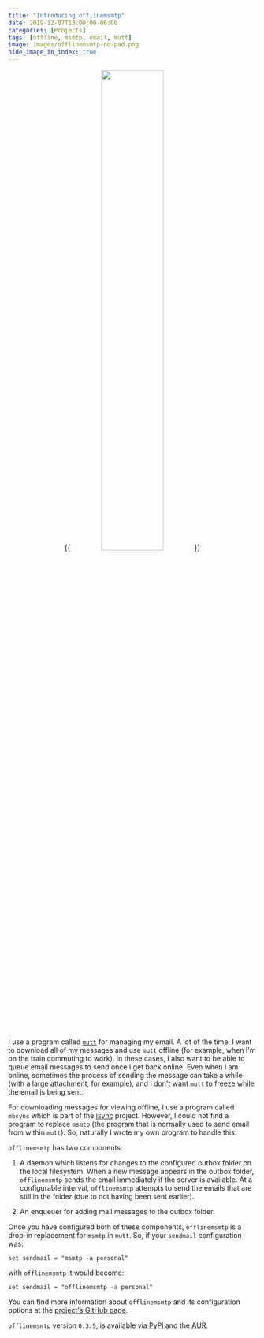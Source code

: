 ```yaml
---
title: "Introducing offlinemsmtp"
date: 2019-12-07T13:00:00-06:00
categories: [Projects]
tags: [offline, msmtp, email, mutt]
image: images/offlinemsmtp-no-pad.png
hide_image_in_index: true
---
```


<center>
{{<image src="images/offlinemsmtp-no-pad.png" link="https://github.com/sumnerevans/offlinemsmtp" width="50%">}}
</center>

I use a program called [`mutt`](http://www.mutt.org/) for managing my email. A
lot of the time, I want to download all of my messages and use `mutt` offline
(for example, when I'm on the train commuting to work). In these cases, I also
want to be able to queue email messages to send once I get back online. Even
when I am online, sometimes the process of sending the message can take a while
(with a large attachment, for example), and I don't want `mutt` to freeze while
the email is being sent.

For downloading messages for viewing offline, I use a program called `mbsync`
which is part of the [isync](https://isync.sourceforge.io/) project. However, I
could not find a program to replace `msmtp` (the program that is normally used
to send email from within `mutt`). So, naturally I wrote my own program to
handle this:

`offlinemsmtp` has two components:

1. A daemon which listens for changes to the configured outbox folder on the
   local filesystem. When a new message appears in the outbox folder,
   `offlinemsmtp` sends the email immediately if the server is available. At a
   configurable interval, `offlinemsmtp` attempts to send the emails that are
   still in the folder (due to not having been sent earlier).

2. An enqueuer for adding mail messages to the outbox folder.

Once you have configured both of these components, `offlinemsmtp` is a drop-in
replacement for `msmtp` in `mutt`. So, if your `sendmail` configuration was:

```vim
set sendmail = "msmtp -a personal"
```

with `offlinemsmtp` it would become:

```vim
set sendmail = "offlinemsmtp -a personal"
```

You can find more information about `offlinemsmtp` and its configuration options
at the [project's GitHub page](https://github.com/sumnerevans/offlinemsmtp).

`offlinemsmtp` version `0.3.5`, is available via
[PyPi](https://pypi.org/project/offlinemsmtp/) and the
[AUR](https://aur.archlinux.org/packages/offlinemsmtp/).
